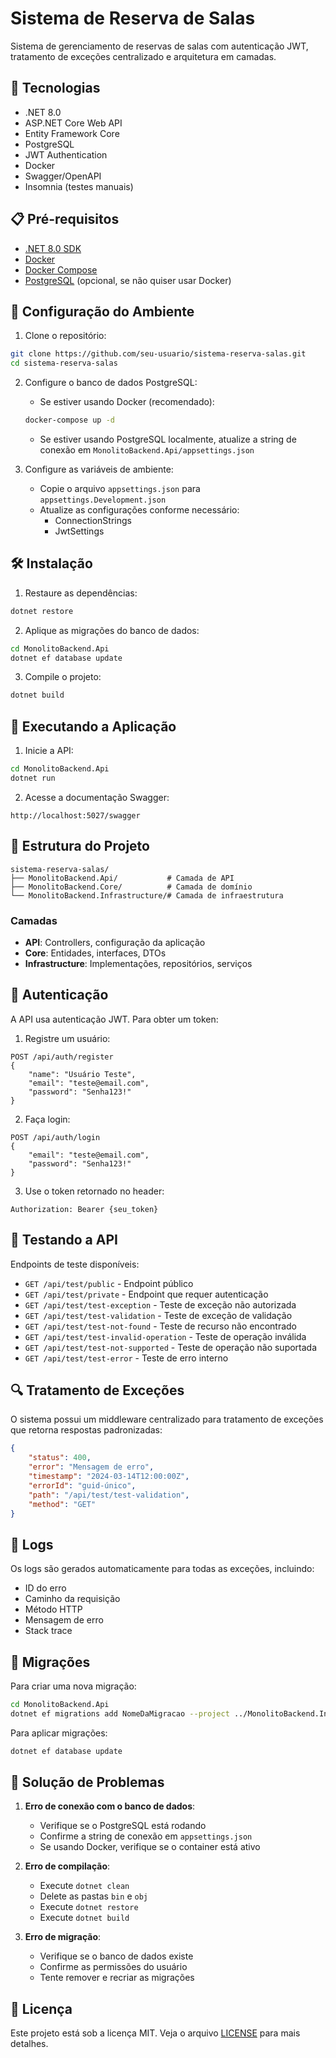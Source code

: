 # Sistema de Reserva de Salas

Sistema de gerenciamento de reservas de salas com autenticação JWT, tratamento de exceções centralizado e arquitetura em camadas.

## 🚀 Tecnologias

- .NET 8.0
- ASP.NET Core Web API
- Entity Framework Core
- PostgreSQL
- JWT Authentication
- Docker
- Swagger/OpenAPI
- Insomnia (testes manuais)
## 📋 Pré-requisitos

- [.NET 8.0 SDK](https://dotnet.microsoft.com/download/dotnet/8.0)
- [Docker](https://www.docker.com/products/docker-desktop)
- [Docker Compose](https://docs.docker.com/compose/install/)
- [PostgreSQL](https://www.postgresql.org/download/) (opcional, se não quiser usar Docker)

## 🔧 Configuração do Ambiente

1. Clone o repositório:
```bash
git clone https://github.com/seu-usuario/sistema-reserva-salas.git
cd sistema-reserva-salas
```

2. Configure o banco de dados PostgreSQL:
   - Se estiver usando Docker (recomendado):
   ```bash
   docker-compose up -d
   ```
   - Se estiver usando PostgreSQL localmente, atualize a string de conexão em `MonolitoBackend.Api/appsettings.json`

3. Configure as variáveis de ambiente:
   - Copie o arquivo `appsettings.json` para `appsettings.Development.json`
   - Atualize as configurações conforme necessário:
     - ConnectionStrings
     - JwtSettings

## 🛠️ Instalação

1. Restaure as dependências:
```bash
dotnet restore
```

2. Aplique as migrações do banco de dados:
```bash
cd MonolitoBackend.Api
dotnet ef database update
```

3. Compile o projeto:
```bash
dotnet build
```

## 🚀 Executando a Aplicação

1. Inicie a API:
```bash
cd MonolitoBackend.Api
dotnet run
```

2. Acesse a documentação Swagger:
```
http://localhost:5027/swagger
```

## 📁 Estrutura do Projeto

```
sistema-reserva-salas/
├── MonolitoBackend.Api/           # Camada de API
├── MonolitoBackend.Core/          # Camada de domínio
└── MonolitoBackend.Infrastructure/# Camada de infraestrutura
```

### Camadas

- **API**: Controllers, configuração da aplicação
- **Core**: Entidades, interfaces, DTOs
- **Infrastructure**: Implementações, repositórios, serviços

## 🔐 Autenticação

A API usa autenticação JWT. Para obter um token:

1. Registre um usuário:
```http
POST /api/auth/register
{
    "name": "Usuário Teste",
    "email": "teste@email.com",
    "password": "Senha123!"
}
```

2. Faça login:
```http
POST /api/auth/login
{
    "email": "teste@email.com",
    "password": "Senha123!"
}
```

3. Use o token retornado no header:
```
Authorization: Bearer {seu_token}
```

## 🧪 Testando a API

Endpoints de teste disponíveis:

- `GET /api/test/public` - Endpoint público
- `GET /api/test/private` - Endpoint que requer autenticação
- `GET /api/test/test-exception` - Teste de exceção não autorizada
- `GET /api/test/test-validation` - Teste de exceção de validação
- `GET /api/test/test-not-found` - Teste de recurso não encontrado
- `GET /api/test/test-invalid-operation` - Teste de operação inválida
- `GET /api/test/test-not-supported` - Teste de operação não suportada
- `GET /api/test/test-error` - Teste de erro interno

## 🔍 Tratamento de Exceções

O sistema possui um middleware centralizado para tratamento de exceções que retorna respostas padronizadas:

```json
{
    "status": 400,
    "error": "Mensagem de erro",
    "timestamp": "2024-03-14T12:00:00Z",
    "errorId": "guid-único",
    "path": "/api/test/test-validation",
    "method": "GET"
}
```

## 📝 Logs

Os logs são gerados automaticamente para todas as exceções, incluindo:
- ID do erro
- Caminho da requisição
- Método HTTP
- Mensagem de erro
- Stack trace

## 🔄 Migrações

Para criar uma nova migração:
```bash
cd MonolitoBackend.Api
dotnet ef migrations add NomeDaMigracao --project ../MonolitoBackend.Infrastructure
```

Para aplicar migrações:
```bash
dotnet ef database update
```

## 🐛 Solução de Problemas

1. **Erro de conexão com o banco de dados**:
   - Verifique se o PostgreSQL está rodando
   - Confirme a string de conexão em `appsettings.json`
   - Se usando Docker, verifique se o container está ativo

2. **Erro de compilação**:
   - Execute `dotnet clean`
   - Delete as pastas `bin` e `obj`
   - Execute `dotnet restore`
   - Execute `dotnet build`

3. **Erro de migração**:
   - Verifique se o banco de dados existe
   - Confirme as permissões do usuário
   - Tente remover e recriar as migrações

## 📄 Licença

Este projeto está sob a licença MIT. Veja o arquivo [LICENSE](LICENSE) para mais detalhes.

